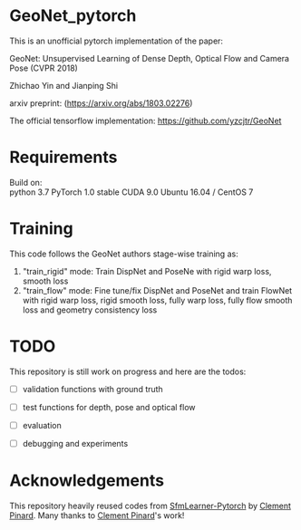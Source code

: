 # GeoNet_pytorch
This is an unofficial pytorch implementation of the paper:

GeoNet: Unsupervised Learning of Dense Depth, Optical Flow and Camera Pose (CVPR 2018)

Zhichao Yin and Jianping Shi

arxiv preprint: (https://arxiv.org/abs/1803.02276)

The official tensorflow implementation: https://github.com/yzcjtr/GeoNet

# Requirements
Build on:   
python 3.7
PyTorch 1.0 stable
CUDA 9.0
Ubuntu 16.04 / CentOS 7

# Training
This code follows the GeoNet authors stage-wise training as:
1. "train_rigid" mode: Train DispNet and PoseNe with rigid warp loss, smooth loss
2. "train_flow" mode: Fine tune/fix DispNet and PoseNet and train FlowNet with rigid warp loss, rigid smooth loss, fully warp loss, fully flow smooth loss and geometry consistency loss

# TODO
This repository is still work on progress and here are the todos:
- [ ] validation functions with ground truth
- [ ] test functions for depth, pose and optical flow
- [ ] evaluation 
- [ ] debugging and experiments


# Acknowledgements
This repository heavily reused codes from [SfmLearner-Pytorch](https://github.com/ClementPinard/SfmLearner-Pytorch)  by [Clement Pinard](https://github.com/ClementPinard). Many thanks to  [Clement Pinard](https://github.com/ClementPinard)'s work!
